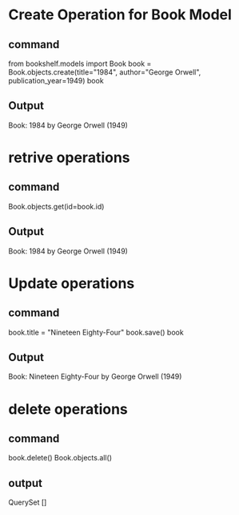 # Create Operation for Book Model

## command
from bookshelf.models import Book
book = Book.objects.create(title="1984", author="George Orwell", publication_year=1949)
book
## Output
Book: 1984 by George Orwell (1949)

# retrive operations
## command
Book.objects.get(id=book.id)
## Output
Book: 1984 by George Orwell (1949)

# Update operations
## command
book.title = "Nineteen Eighty-Four"
book.save()
book
## Output
Book: Nineteen Eighty-Four by George Orwell (1949)

# delete operations
## command
book.delete()
Book.objects.all()
## output
QuerySet []